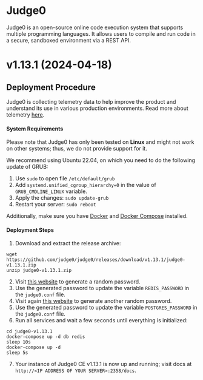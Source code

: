 # Judge0
Judge0 is an open-source online code execution system that supports multiple programming languages. It allows users to compile and run code in a secure, sandboxed environment via a REST API. 


# v1.13.1 (2024-04-18)
## Deployment Procedure
Judge0 is collecting telemetry data to help improve the product and understand its use in various production environments. Read more about telemetry [here](https://github.com/judge0/judge0/blob/v1.13.1/TELEMETRY.md).

#### System Requirements
Please note that Judge0 has only been tested on **Linux** and might not work on other systems; thus, we do not provide support for it.

We recommend using Ubuntu 22.04, on which you need to do the following update of GRUB:
1. Use `sudo` to open file `/etc/default/grub`
2. Add `systemd.unified_cgroup_hierarchy=0` in the value of `GRUB_CMDLINE_LINUX` variable.
4. Apply the changes: `sudo update-grub`
5. Restart your server: `sudo reboot`

Additionally, make sure you have [Docker](https://docs.docker.com) and [Docker Compose](https://docs.docker.com/compose) installed.

#### Deployment Steps
1. Download and extract the release archive:
```
wget https://github.com/judge0/judge0/releases/download/v1.13.1/judge0-v1.13.1.zip
unzip judge0-v1.13.1.zip
```

2. Visit [this website](https://www.random.org/passwords/?num=1&len=32&format=plain&rnd=new) to generate a random password.
3. Use the generated password to update the variable `REDIS_PASSWORD` in the `judge0.conf` file.
4. Visit again [this website](https://www.random.org/passwords/?num=1&len=32&format=plain&rnd=new) to generate another random password.
5. Use the generated password to update the variable `POSTGRES_PASSWORD` in the `judge0.conf` file.
6. Run all services and wait a few seconds until everything is initialized:
```
cd judge0-v1.13.1
docker-compose up -d db redis
sleep 10s
docker-compose up -d
sleep 5s
```
7. Your instance of Judge0 CE v1.13.1 is now up and running; visit docs at `http://<IP ADDRESS OF YOUR SERVER>:2358/docs`.
